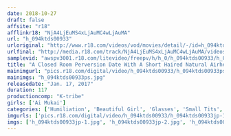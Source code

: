 ```yaml
---
date: 2018-10-27
draft: false
affsite: "r18"
afflinkr18: "NjA4LjEuMS4xLjAuMC4wLjAuMA"
url: "h_094ktds00933"
urloriginal: "http://www.r18.com/videos/vod/movies/detail/-/id=h_094ktds00933"
urlfinal: "http://media.r18.com/track/NjA4LjEuMS4xLjAuMC4wLjAuMA/videos/vod/movies/detail/-/id=h_094ktds00933"
samplevid: "awspv3001.r18.com/litevideo/freepv/h/h_0/h_094ktds00933/h_094ktds00933_dmb_w.mp4"
title: "A Closed Room Perversion Date With A Short Haired Natural Airhead Beautiful Girl Aoi Mukai"
mainimgurl: "pics.r18.com/digital/video/h_094ktds00933/h_094ktds00933ps.jpg"
mainimgs: "h_094ktds00933ps.jpg"
releasedate: "Jan. 17, 2017"
duration: 117
productioncomp: "K-tribe"
girls: ['Ai Mukai']
categories: ['Humiliation', 'Beautiful Girl', 'Glasses', 'Small Tits', 'Slender', 'Featured Actress', 'Sex Toys', 'Facial', 'Hi-Def']
imgurls: ['pics.r18.com/digital/video/h_094ktds00933/h_094ktds00933jp-1.jpg', 'pics.r18.com/digital/video/h_094ktds00933/h_094ktds00933jp-2.jpg', 'pics.r18.com/digital/video/h_094ktds00933/h_094ktds00933jp-3.jpg', 'pics.r18.com/digital/video/h_094ktds00933/h_094ktds00933jp-4.jpg', 'pics.r18.com/digital/video/h_094ktds00933/h_094ktds00933jp-5.jpg', 'pics.r18.com/digital/video/h_094ktds00933/h_094ktds00933jp-6.jpg', 'pics.r18.com/digital/video/h_094ktds00933/h_094ktds00933jp-7.jpg', 'pics.r18.com/digital/video/h_094ktds00933/h_094ktds00933jp-8.jpg', 'pics.r18.com/digital/video/h_094ktds00933/h_094ktds00933jp-9.jpg', 'pics.r18.com/digital/video/h_094ktds00933/h_094ktds00933jp-10.jpg', 'pics.r18.com/digital/video/h_094ktds00933/h_094ktds00933jp-11.jpg', 'pics.r18.com/digital/video/h_094ktds00933/h_094ktds00933jp-12.jpg', 'pics.r18.com/digital/video/h_094ktds00933/h_094ktds00933jp-13.jpg', 'pics.r18.com/digital/video/h_094ktds00933/h_094ktds00933jp-14.jpg', 'pics.r18.com/digital/video/h_094ktds00933/h_094ktds00933jp-15.jpg', 'pics.r18.com/digital/video/h_094ktds00933/h_094ktds00933jp-16.jpg', 'pics.r18.com/digital/video/h_094ktds00933/h_094ktds00933jp-17.jpg', 'pics.r18.com/digital/video/h_094ktds00933/h_094ktds00933jp-18.jpg', 'pics.r18.com/digital/video/h_094ktds00933/h_094ktds00933jp-19.jpg', 'pics.r18.com/digital/video/h_094ktds00933/h_094ktds00933jp-20.jpg']
imgs: ['h_094ktds00933jp-1.jpg', 'h_094ktds00933jp-2.jpg', 'h_094ktds00933jp-3.jpg', 'h_094ktds00933jp-4.jpg', 'h_094ktds00933jp-5.jpg', 'h_094ktds00933jp-6.jpg', 'h_094ktds00933jp-7.jpg', 'h_094ktds00933jp-8.jpg', 'h_094ktds00933jp-9.jpg', 'h_094ktds00933jp-10.jpg', 'h_094ktds00933jp-11.jpg', 'h_094ktds00933jp-12.jpg', 'h_094ktds00933jp-13.jpg', 'h_094ktds00933jp-14.jpg', 'h_094ktds00933jp-15.jpg', 'h_094ktds00933jp-16.jpg', 'h_094ktds00933jp-17.jpg', 'h_094ktds00933jp-18.jpg', 'h_094ktds00933jp-19.jpg', 'h_094ktds00933jp-20.jpg']
---
```

